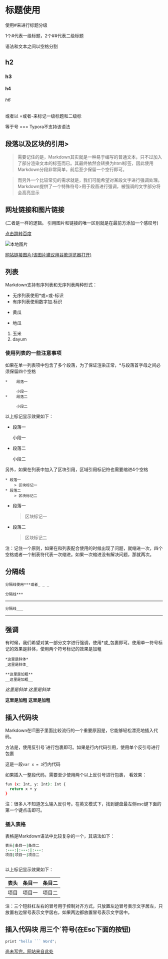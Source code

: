 # 标题使用  

使用#来进行标题分级  

1个#代表一级标题，2个##代表二级标题   

语法和文本之间以空格分割  

## h2

### h3

#### h4

###### h6

或者以 =或者-来标记一级标题和二级标  

等于号 ===  Typora不支持该语法

## 段落以及区块的引用>  

> 需要记住的是，Markdown其实就是一种易于编写的普通文本，只不过加入了部分渲染文本的标签而已。其最终依然会转换为html标签，因此使用Markdown分段非常简单，前后至少保留一个空行即可。

> 而另外一个比较常见的需求就是，我们可能希望对某段文字进行强调处理。Markdown提供了一个特殊符号>用于段首进行强调，被强调的文字部分将会高亮显示



## 网址链接和图片链接  

(二者是一样的逻辑。 引用图片和链接的唯一区别就是在最前方添加一个感叹号)

[点击跳转百度](https://www.baidu.com )

![本地图片](E:\壁纸\wallhaven-9941.jpg)

[网站链接图片(该图片建议用谷歌浏览器打开)](https://upload-images.jianshu.io/upload_images/703764-605e3cc2ecb664f6.jpg?imageMogr2/auto-orient/strip|imageView2/2/w/1200/format/webp)

## 列表  

Markdown支持有序列表和无序列表两种形式：

- 无序列表使用*或+或-标识
- 有序列表使用数字加.标识



* 黄瓜  

+ 地瓜



1. 玉米
2. dayum

### 使用列表的一些注意事项

如果在单一列表项中包含了多个段落，为了保证渲染正常，*与段落首字母之间必须保留四个空格

```undefined
*    段落一

     小段一
*    段落二

     小段二
```

以上标记显示效果如下：

- 段落一

  小段一

- 段落二

  小段二

另外，如果在列表中加入了区块引用，区域引用标记符也需要缩进4个空格

```undefined
* 段落一
    > 区块标记一
* 段落二
    > 区块标记二
```

- 段落一

  > 区块标记一

- 段落二

  > 区块标记二

注：记住一个原则，如果在和列表配合使用的时候出现了问题，就缩进一次，四个空格或者一个制表符代表一次缩进。如果一次缩进没有解决问题，那就两次。

## 分隔线

`分隔线使用***或者_ _ _`

  `分隔线***`

***

 `分隔线___`

___

## 强调

有时候，我们希望对某一部分文字进行强调，使用*或_包裹即可。使用单一符号标记的效果是斜体，使用两个符号标记的效果是加粗

```undefined
*这里是斜体*
_这里是斜体_

**这里是加粗**
__这里是加粗__
```

*这里是斜体*
*这里是斜体*

**这里是加粗**
**这里是加粗**

##  插入代码块  

Markdown在IT圈子里面比较流行的一个重要原因是，它能够轻松漂亮地插入代码。

方法是，使用反引号`进行包裹即可。如果是行内代码引用，使用单个反引号进行包裹

这是一段`var x = 3`行内代码

如果插入一整段代码，需要至少使用两个以上反引号进行包裹， 看效果：

```bash
fun (x: Int, y: Int): Int {
  return x + y
}
```

注：很多人不知道怎么输入反引号。在英文模式下，找到键盘最左侧esc键下面的第一个键点击即可。

### 插入表格

表格是Markdown语法中比较复杂的一个，其语法如下：

```ruby
表头|条目一|条目二
:---:|:---:|:---:
项目|项目一|项目二
```







```null

```

以上标记显示效果如下：

| 表头 | 条目一 | 条目二 |
| :--: | :----: | :----: |
| 项目 | 项目一 | 项目二 |

注：三个短斜杠左右的冒号用于控制对齐方式，只放置左边冒号表示文字居左，只放置右边冒号表示文字居右，如果两边都放置冒号表示文字居中。

## 插入代码块 用三个`符号(在Esc下面的按钮)

```java
print "hello ``` Word";
```









 [尚未写完，网站来自此处](https://www.jianshu.com/p/335db5716248)







